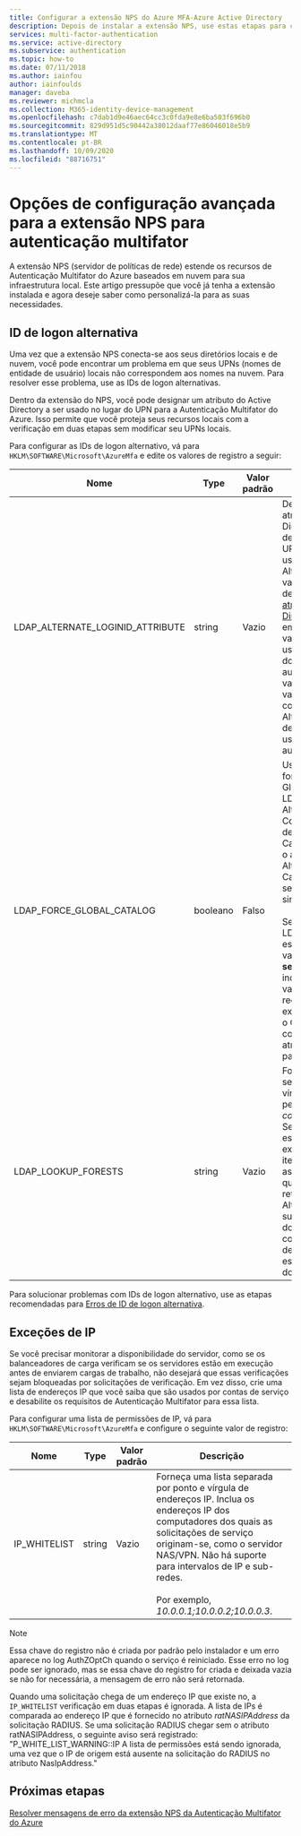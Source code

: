 ```yaml
---
title: Configurar a extensão NPS do Azure MFA-Azure Active Directory
description: Depois de instalar a extensão NPS, use estas etapas para configuração avançada, como listas de IP permitidas e substituição de UPN.
services: multi-factor-authentication
ms.service: active-directory
ms.subservice: authentication
ms.topic: how-to
ms.date: 07/11/2018
ms.author: iainfou
author: iainfoulds
manager: daveba
ms.reviewer: michmcla
ms.collection: M365-identity-device-management
ms.openlocfilehash: c7dab1d9e46aec64cc3c0fda9e8e6ba503f696b0
ms.sourcegitcommit: 829d951d5c90442a38012daaf77e86046018e5b9
ms.translationtype: MT
ms.contentlocale: pt-BR
ms.lasthandoff: 10/09/2020
ms.locfileid: "88716751"
---
```

# <a name="advanced-configuration-options-for-the-nps-extension-for-multi-factor-authentication"></a>Opções de configuração avançada para a extensão NPS para autenticação multifator

A extensão NPS (servidor de políticas de rede) estende os recursos de Autenticação Multifator do Azure baseados em nuvem para sua infraestrutura local. Este artigo pressupõe que você já tenha a extensão instalada e agora deseje saber como personalizá-la para as suas necessidades. 

## <a name="alternate-login-id"></a>ID de logon alternativa

Uma vez que a extensão NPS conecta-se aos seus diretórios locais e de nuvem, você pode encontrar um problema em que seus UPNs (nomes de entidade de usuário) locais não correspondem aos nomes na nuvem. Para resolver esse problema, use as IDs de logon alternativas. 

Dentro da extensão do NPS, você pode designar um atributo do Active Directory a ser usado no lugar do UPN para a Autenticação Multifator do Azure. Isso permite que você proteja seus recursos locais com a verificação em duas etapas sem modificar seu UPNs locais. 

Para configurar as IDs de logon alternativo, vá para `HKLM\SOFTWARE\Microsoft\AzureMfa` e edite os valores de registro a seguir:

| Nome | Type | Valor padrão | Descrição |
| ---- | ---- | ------------- | ----------- |
| LDAP_ALTERNATE_LOGINID_ATTRIBUTE | string | Vazio | Designe o nome do atributo do Active Directory que você deseja usar, em vez do UPN. Esse atributo é usado como o atributo AlternateLoginId. Se esse valor de registro for definido como um [atributo válido do Active Directory](/windows/win32/adschema/attributes-all) (por exemplo, email ou displayName), o valor do atributo será usado no lugar do UPN do usuário para autenticação. Se esse valor do registro estiver vazio ou não estiver configurado, AlternateLoginId estará desabilitado e o UPN do usuário será usado para autenticação. |
| LDAP_FORCE_GLOBAL_CATALOG | booleano | Falso | Use esse sinalizador para forçar o uso do Catálogo Global para pesquisas LDAP ao procurar AlternateLoginId. Configure um controlador de domínio como um Catálogo Global, adicione o atributo AlternateLoginId ao Catálogo Global e, em seguida, habilite esse sinalizador. <br><br> Se LDAP_LOOKUP_FORESTS estiver configurado (não vazio), **esse sinalizador será imposto como true**, independentemente do valor da configuração do registro. Nesse caso, a extensão NPS exige que o Catálogo Global seja configurado com o atributo AlternateLoginId para cada floresta. |
| LDAP_LOOKUP_FORESTS | string | Vazio | Forneça uma lista separada por ponto e vírgula de florestas a pesquisar. Por exemplo, *contoso.com;foobar.com*. Se esse valor do registro estiver configurado, a extensão NPS pesquisará iterativamente em todas as florestas a ordem em que elas foram listadas e retornará o primeiro valor AlternateLoginId bem-sucedido. Se esse valor do registro não estiver configurado, a pesquisa de AlternateLoginId estará limitada ao domínio atual.|

Para solucionar problemas com IDs de logon alternativo, use as etapas recomendadas para [Erros de ID de logon alternativa](howto-mfa-nps-extension-errors.md#alternate-login-id-errors).

## <a name="ip-exceptions"></a>Exceções de IP

Se você precisar monitorar a disponibilidade do servidor, como se os balanceadores de carga verificam se os servidores estão em execução antes de enviarem cargas de trabalho, não desejará que essas verificações sejam bloqueadas por solicitações de verificação. Em vez disso, crie uma lista de endereços IP que você saiba que são usados por contas de serviço e desabilite os requisitos de Autenticação Multifator para essa lista.

Para configurar uma lista de permissões de IP, vá para `HKLM\SOFTWARE\Microsoft\AzureMfa` e configure o seguinte valor de registro:

| Nome | Type | Valor padrão | Descrição |
| ---- | ---- | ------------- | ----------- |
| IP_WHITELIST | string | Vazio | Forneça uma lista separada por ponto e vírgula de endereços IP. Inclua os endereços IP dos computadores dos quais as solicitações de serviço originam-se, como o servidor NAS/VPN. Não há suporte para intervalos de IP e sub-redes. <br><br> Por exemplo, *10.0.0.1;10.0.0.2;10.0.0.3*.

> [!NOTE]
> Essa chave do registro não é criada por padrão pelo instalador e um erro aparece no log AuthZOptCh quando o serviço é reiniciado. Esse erro no log pode ser ignorado, mas se essa chave do registro for criada e deixada vazia se não for necessária, a mensagem de erro não será retornada.

Quando uma solicitação chega de um endereço IP que existe no, a `IP_WHITELIST` verificação em duas etapas é ignorada. A lista de IPs é comparada ao endereço IP que é fornecido no atributo *ratNASIPAddress* da solicitação RADIUS. Se uma solicitação RADIUS chegar sem o atributo ratNASIPAddress, o seguinte aviso será registrado: "P_WHITE_LIST_WARNING::IP A lista de permissões está sendo ignorada, uma vez que o IP de origem está ausente na solicitação do RADIUS no atributo NasIpAddress."

## <a name="next-steps"></a>Próximas etapas

[Resolver mensagens de erro da extensão NPS da Autenticação Multifator do Azure](howto-mfa-nps-extension-errors.md)